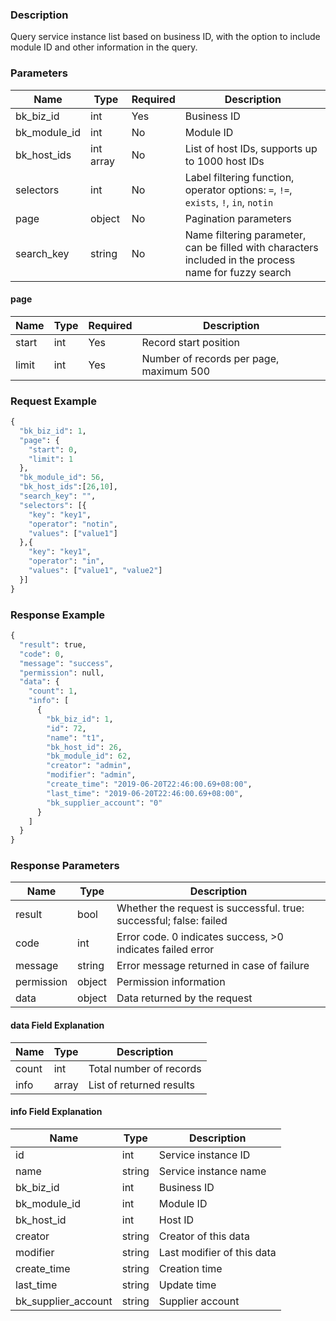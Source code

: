 ### Description

Query service instance list based on business ID, with the option to include module ID and other information in the
query.

### Parameters

| Name         | Type      | Required | Description                                                                                           |
|--------------|-----------|----------|-------------------------------------------------------------------------------------------------------|
| bk_biz_id    | int       | Yes      | Business ID                                                                                           |
| bk_module_id | int       | No       | Module ID                                                                                             |
| bk_host_ids  | int array | No       | List of host IDs, supports up to 1000 host IDs                                                        |
| selectors    | int       | No       | Label filtering function, operator options: `=`, `!=`, `exists`, `!`, `in`, `notin`                   |
| page         | object    | No       | Pagination parameters                                                                                 |
| search_key   | string    | No       | Name filtering parameter, can be filled with characters included in the process name for fuzzy search |

#### page

| Name  | Type | Required | Description                             |
|-------|------|----------|-----------------------------------------|
| start | int  | Yes      | Record start position                   |
| limit | int  | Yes      | Number of records per page, maximum 500 |

### Request Example

```python
{
  "bk_biz_id": 1,
  "page": {
    "start": 0,
    "limit": 1
  },
  "bk_module_id": 56,
  "bk_host_ids":[26,10],
  "search_key": "",
  "selectors": [{
    "key": "key1",
    "operator": "notin",
    "values": ["value1"]
  },{
    "key": "key1",
    "operator": "in",
    "values": ["value1", "value2"]
  }]
}
```

### Response Example

```python
{
  "result": true,
  "code": 0,
  "message": "success",
  "permission": null,
  "data": {
    "count": 1,
    "info": [
      {
        "bk_biz_id": 1,
        "id": 72,
        "name": "t1",
        "bk_host_id": 26,
        "bk_module_id": 62,
        "creator": "admin",
        "modifier": "admin",
        "create_time": "2019-06-20T22:46:00.69+08:00",
        "last_time": "2019-06-20T22:46:00.69+08:00",
        "bk_supplier_account": "0"
      }
    ]
  }
}
```

### Response Parameters

| Name       | Type   | Description                                                        |
|------------|--------|--------------------------------------------------------------------|
| result     | bool   | Whether the request is successful. true: successful; false: failed |
| code       | int    | Error code. 0 indicates success, >0 indicates failed error         |
| message    | string | Error message returned in case of failure                          |
| permission | object | Permission information                                             |
| data       | object | Data returned by the request                                       |

#### data Field Explanation

| Name  | Type  | Description              |
|-------|-------|--------------------------|
| count | int   | Total number of records  |
| info  | array | List of returned results |

#### info Field Explanation

| Name                | Type   | Description                |
|---------------------|--------|----------------------------|
| id                  | int    | Service instance ID        |
| name                | string | Service instance name      |
| bk_biz_id           | int    | Business ID                |
| bk_module_id        | int    | Module ID                  |
| bk_host_id          | int    | Host ID                    |
| creator             | string | Creator of this data       |
| modifier            | string | Last modifier of this data |
| create_time         | string | Creation time              |
| last_time           | string | Update time                |
| bk_supplier_account | string | Supplier account           |
